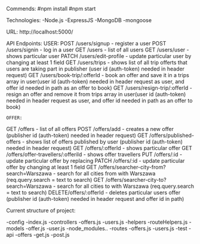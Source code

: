 Commends:
#npm install
#npm start 

Technologies:
-Node.js
-ExpressJS
-MongoDB
-mongoose

URL: http://localhost:5000/

API Endpoints:
    USER:
POST  /users/signup                 - register a user
POST  /users/signin                 - log in a user
GET   /users                        - list of all users
GET   /users/user                   - shows particular user
PATCH /users/edit-profile           - update particular user by changing at least 1 field
GET   /users/trips                  - shows list of all trip offerts that users are taking part in publisher (user id (auth-token) needed in header request)
GET   /users/book-trip/:offerId     - book an offer and save it in a trips array in user(user id (auth-token) needed in header request as user, and offer id needed in path as an offer to book)
GET   /users/resign-trip/:offerId   - resign an offer and remove it from trips array in user(user id (auth-token) needed in header request as user, and offer id needed in path as an offer to book)
    
    OFFER:
GET   /offers                                       - list of all offers
POST  /offers/add                                   - creates a new offer (publisher id (auth-token) needed in header request)
GET   /offers/published-offers                      - shows list of offers published by user (publisher id (auth-token) needed in header request)
GET   /offers/:offerId                              - shows particular offer
GET   /offers/offer-travellers/:offeriId            - shows offer travellers
PUT   /offers/:id                                   - update particular offer by replacing
PATCH /offers/:id                                   - update particular offer by changing at least 1 field
GET   /offers/searcher-city-from?search=Warszawa    - search for all cities from with Warszawa (req.query.search = text to search)
GET   /offers/searcher-city-to?search=Warszawa      - search for all cities to with Warszawa (req.query.search = text to search)
DELETE/offers/:offerId                              - deletes particular users offer (publisher id (auth-token) needed in header request and offer id in path)

Current structure of project:

-config
    -index.js
-controllers
    -offers.js
    -users.js
-helpers
    -routeHelpers.js
-models
    -offer.js
    -user.js
-node_modules..
-routes
    -offers.js
    -users.js
-test
    -api
        -offers
            -get.js
            -post.js




